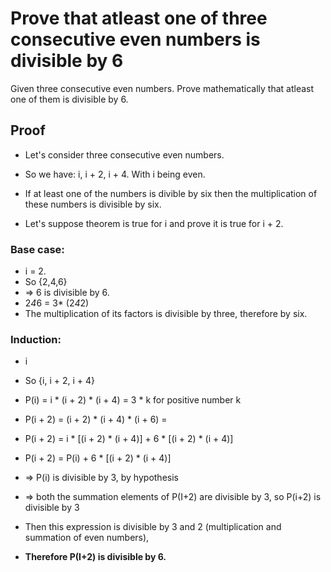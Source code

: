 # Prove that atleast one of three consecutive even numbers is divisible by 6

Given three consecutive even numbers. Prove mathematically that atleast one of them is divisible by 6.

## Proof

* Let's consider three consecutive even numbers.
* So we have: i, i + 2, i + 4. With i being even.

* If at least one of the numbers is divible by six then the multiplication of these numbers is divisible by six.
* Let's suppose theorem is true for i and prove it is true for i + 2.

### Base case:
* i = 2.
* So {2,4,6}
* => 6 is divisible by 6.
* 2*4*6 = 3* (2*4*2)
* The multiplication of its factors is divisible by three, therefore by six.

### Induction:

* i
* So {i, i + 2, i + 4}
* P(i) = i * (i + 2) * (i + 4) = 3 * k for positive number k

 
* P(i + 2) =  (i + 2) * (i + 4) * (i + 6) = 
* P(i + 2) = i * [(i + 2) * (i + 4)] + 6 * [(i + 2) * (i + 4)]
* P(i + 2) = P(i) + 6 * [(i + 2) * (i + 4)]

* => P(i) is divisible by 3, by hypothesis
* => both the summation elements of P(I+2) are  divisible by 3, so P(i+2) is divisible by 3
* Then this expression is divisible by 3 and 2 (multiplication and summation of even numbers),
* **Therefore P(I+2) is divisible by 6.**






